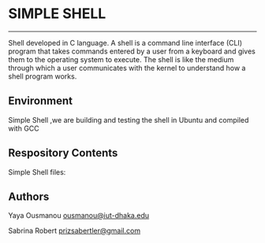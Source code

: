 # SIMPLE SHELL
- - -

Shell developed in C language. A shell is a command line interface (CLI) program that takes commands entered by a user from a keyboard and gives them to the operating system to execute. The shell is like the medium through which a user communicates with the kernel to understand how a shell program works.


## Environment
Simple Shell ,we are building and testing the shell in  Ubuntu   and compiled with GCC

## Respository Contents
Simple Shell files:



## Authors

Yaya Ousmanou <ousmanou@iut-dhaka.edu>

Sabrina Robert <prizsabertler@gmail.com>
